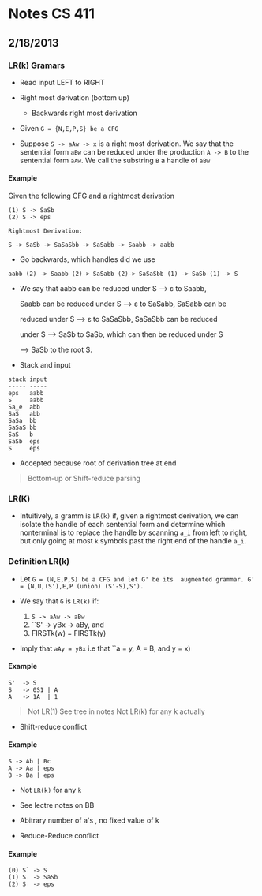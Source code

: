 # Notes CS 411
## 2/18/2013

### LR(k) Gramars
- Read input LEFT to RIGHT 
- Right most derivation (bottom up) 
    - Backwards right most derivation

- Given ``G = {N,E,P,S} be a CFG``

- Suppose  `` S -> aAw -> x `` is a right most derivation. We say that the sentential form ``aBw`` can be reduced under the production ``A -> B`` to the sentential form ``aAw``. We call the substring ``B`` a handle of ``aBw`` 

#### Example

Given the following CFG and a rightmost derivation

```
(1) S -> SaSb
(2) S -> eps

Rightmost Derivation:

S -> SaSb -> SaSaSbb -> SaSabb -> Saabb -> aabb 
```

- Go backwards, which handles did we use

```
aabb (2) -> Saabb (2)-> SaSabb (2)-> SaSaSbb (1) -> SaSb (1) -> S
```

- We say that aabb can be reduced under S –> ε to Saabb, 

   Saabb can be reduced under S –> ε to SaSabb, SaSabb can be 

   reduced under S –> ε to SaSaSbb, SaSaSbb can be reduced 

   under S –> SaSb to SaSb, which can then be reduced under S 

   –> SaSb to the root S.

- Stack and input

```
stack input
----- -----
eps   aabb
S     aabb
Sa_e  abb
SaS   abb
SaSa  bb
SaSaS bb
SaS   b
SaSb  eps 
S     eps
```

- Accepted because root of derivation tree at end 

> Bottom-up or Shift-reduce parsing

### LR(K) 

- Intuitively, a gramm is ``LR(k)`` if, given a rightmost derivation, we can isolate the handle of each sentential form and determine which nonterminal is to replace the handle by scanning ``a_i`` from left to right, but only going at most ``k`` symbols past the right end of the handle ``a_i``. 


### Definition LR(k)

- Let ``G = (N,E,P,S) be a CFG and let G' be its  augmented grammar. G' = {N,U,(S'),E,P (union) (S'-S),S').``

- We say that ``G`` is ``LR(k)`` if:
    1. ``S -> aAw -> aBw``
    2. ``S' -> yBx -> aBy, and
    3. FIRSTk(w) = FIRSTk(y)

- Imply that ``aAy = yBx`` i.e that ``a = y, A = B, and y = x) 

#### Example

```
S'  -> S
S   -> 0S1 | A
A   -> 1A  | 1
```

> Not LR(1)
> See tree in notes 
> Not LR(k) for any k actually 

- Shift-reduce conflict 

#### Example

```
S -> Ab | Bc
A -> Aa | eps
B -> Ba | eps
```
- Not ``LR(k)`` for any ``k``
- See lectre notes on BB 
- Abitrary number of a's , no fixed value of k

- Reduce-Reduce conflict 

#### Example

```
(0) S` -> S
(1) S  -> SaSb
(2) S  -> eps 
```
